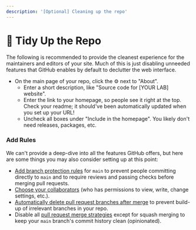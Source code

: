 ```yaml
---
description: '[Optional] Cleaning up the repo'
---
```


# 🧹 Tidy Up the Repo

The following is recommended to provide the cleanest experience for the maintainers and editors of your site. Much of this is just disabling unneeded features that GitHub enables by default to declutter the web interface.

* On the main page of your repo, click the ⚙️ next to "About".
  * Enter a short description, like "Source code for \[YOUR LAB] website".
  * Enter the link to your homepage, so people see it right at the top. Check your readme; it should've been automatically updated when you set up your URL!
  * Uncheck all boxes under "Include in the homepage". You likely don't need releases, packages, etc.

### Add Rules

We can't provide a deep-dive into all the features GitHub offers, but here are some things you may also consider setting up at this point:

* [Add branch protection rules](https://docs.github.com/en/repositories/configuring-branches-and-merges-in-your-repository/defining-the-mergeability-of-pull-requests/managing-a-branch-protection-rule) for `main` to prevent people committing directly to `main` and to require reviews and passing checks before merging pull requests.
* [Choose your collaborators](https://docs.github.com/en/account-and-profile/setting-up-and-managing-your-personal-account-on-github/managing-access-to-your-personal-repositories/inviting-collaborators-to-a-personal-repository) (who has permissions to view, write, change settings, etc.).
* [Automatically delete pull request branches after merge](https://docs.github.com/en/repositories/configuring-branches-and-merges-in-your-repository/configuring-pull-request-merges/managing-the-automatic-deletion-of-branches) to prevent build-up of irrelevant branches in your repo.
* Disable all [pull request merge strategies](https://docs.github.com/en/repositories/configuring-branches-and-merges-in-your-repository/configuring-pull-request-merges/configuring-commit-squashing-for-pull-requests) except for squash merging to keep your `main` branch's commit history clean (opinionated).
